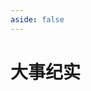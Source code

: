 ```yaml
---
aside: false
---
```


# 大事纪实

<script setup>
import { ref } from 'vue'

import List from '../src/components/list/List.vue'
import result from '../public/articles.json'

const news = result.news
console.log(news)
news.sort((d1, d2) => d2.key.localeCompare(d1.key))

const dataSource = ref(news)
</script>

<List :dataSource="dataSource">
  <template v-slot="props">
    <span>{{ props }}</span>
  </template>
</List>